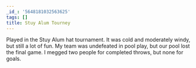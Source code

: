 ```yaml
---
_id_: '5648181032563625'
tags: []
title: Stuy Alum Tourney
---
```


Played in the Stuy Alum hat tournament. It was cold and moderately windy, but still a lot of fun. My team was undefeated in pool play, but our pool lost the final game. I megged two people for completed throws, but none for goals. 
